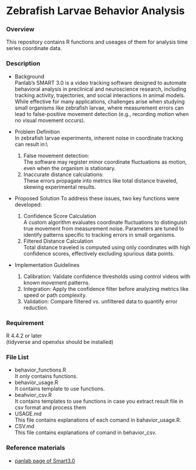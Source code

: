 # Zebrafish Larvae Behavior Analysis

### Overview
This repository contains R functions and useages of them for analysis time series coordinate data.

### Description
- Background\
Panlab’s SMART 3.0 is a video tracking software designed to automate behavioral analysis in preclinical and neuroscience research, including tracking activity, trajectories, and social interactions in animal models. While effective for many applications, challenges arise when studying small organisms like zebrafish larvae, where measurement errors can lead to false-positive movement detection (e.g., recording motion when no visual movement occurs).

- Problem Definition\
  In zebrafish larvae experiments, inherent noise in coordinate tracking can result in:\
  1. False movement detection:\
     The software may register minor coordinate fluctuations as motion, even when the organism is stationary.
  2. Inaccurate distance calculations:\
     These errors propagate into metrics like total distance traveled, skewing experimental results.

- Proposed Solution
  To address these issues, two key functions were developed:
  1. Confidence Score Calculation\
     A custom algorithm evaluates coordinate fluctuations to distinguish true movement from measurement noise. Parameters are tuned to identify patterns specific to tracking errors in small organisms.
  2. Filtered Distance Calculation\
   Total distance traveled is computed using only coordinates with high confidence scores, effectively excluding spurious data points.

- Implementation Guidelines
  1. Calibration: Validate confidence thresholds using control videos with known movement patterns.
  2. Integration: Apply the confidence filter before analyzing metrics like speed or path complexity.
  3. Validation: Compare filtered vs. unfiltered data to quantify error reduction.

### Requirement
R 4.4.2 or later\
(tidyverse and openxlsx should be installed)

### File List
- behavior_functions.R\
   It only contains functions.
- behavior_usage.R\
   It contains template to use functions.
- beahvior_csv.R\
  It contains templates to use functions in case you extract result file in csv format and process them
- USAGE.md\
  This file contains explanations of each comand in bahavior_usage.R.
- CSV.md\
  This file contains explanations of comand in behavior_csv.

### Reference materials
- [panlab page of Smart3.0](https://www.panlab.com/en/products/smart-video-tracking-software-panlab)
